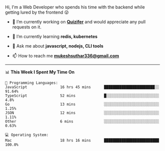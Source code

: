 Hi, I'm a Web Developer who spends his time with the backend while getting lured by the frontend 😜

- 🔭 I’m currently working on **[Quizifer](https://github.com/SutharMukesh/Quizifer/)** and would appreciate any pull requests on it.

- 🌱 I’m currently learning **redis, kubernetes**

- 💬 Ask me about **javascript, nodejs, CLI tools**

- 📫 How to reach me **mukeshsuthar336@gmail.com**

---
<!--START_SECTION:waka-->
📊 **This Week I Spent My Time On** 

```text
💬 Programming Languages: 
JavaScript               16 hrs 45 mins      ███████████████████████░░   91.64% 
TypeScript               52 mins             █░░░░░░░░░░░░░░░░░░░░░░░░   4.8% 
Go                       13 mins             ░░░░░░░░░░░░░░░░░░░░░░░░░   1.25% 
JSON                     12 mins             ░░░░░░░░░░░░░░░░░░░░░░░░░   1.11% 
Other                    6 mins              ░░░░░░░░░░░░░░░░░░░░░░░░░   0.63%

💻 Operating System: 
Mac                      18 hrs 16 mins      █████████████████████████   100.0%

```


<!--END_SECTION:waka-->
